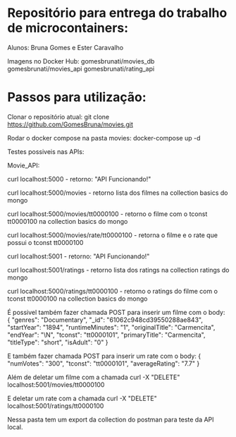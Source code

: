 # Repositório para entrega do trabalho de microcontainers:

Alunos: Bruna Gomes e Ester Caravalho

Imagens no Docker Hub:
gomesbrunati/movies_db
gomesbrunati/movies_api
gomesbrunati/rating_api

# Passos para utilização:
Clonar o repositório atual: git clone https://github.com/GomesBruna/movies.git

Rodar o docker compose na pasta movies: docker-compose up -d

Testes possiveis nas APIs:

Movie_API:

curl localhost:5000 - retorno: "API Funcionando!"

curl localhost:5000/movies - retorno lista dos filmes na collection basics do mongo

curl localhost:5000/movies/tt0000100 - retorno o filme com o tconst tt0000100 na collection basics do mongo

curl localhost:5000/movies/rate/tt0000100 - retorna o filme e o rate que possui o tconst tt0000100

curl localhost:5001 - retorno: "API Funcionando!"

curl localhost:5001/ratings - retorno lista dos ratings na collection ratings do mongo

curl localhost:5000/ratings/tt0000100 - retorno o ratings do filme com o tconst tt0000100 na collection basics do mongo

É possivel também fazer chamada POST para inserir um filme com o body:
{
        "genres": "Documentary",
        "_id": "61062c948cd39550288ae843",
        "startYear": "1894",
        "runtimeMinutes": "1",
        "originalTitle": "Carmencita",
        "endYear": "\\N",
        "tconst": "tt0000101",
        "primaryTitle": "Carmencita",
        "titleType": "short",
        "isAdult": "0"
}

E também fazer chamada POST para inserir um rate com o body:
{
        "numVotes": "300",
        "tconst": "tt0000101",
        "averageRating": "7.7"
}

Além de deletar um filme com a chamada curl -X "DELETE" localhost:5001/movies/tt0000100

E deletar um rate com a chamada curl -X "DELETE" localhost:5001/ratings/tt0000100

Nessa pasta tem um export da collection do postman para teste da API local.
